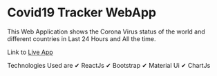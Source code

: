 # Covid19 Tracker WebApp
This Web Application shows the Corona Virus status of the world and different countries in Last 24 Hours and All the time.

Link to [Live App](https://mianhannan.github.io/covid19tracker)

Technologies Used are
✔ ReactJs
✔ Bootstrap
✔ Material Ui
✔ ChartJs
